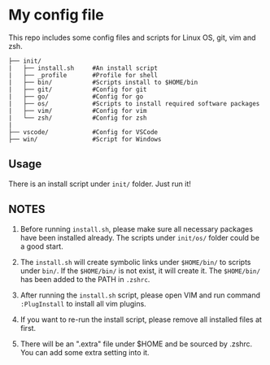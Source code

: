 # My config file

This repo includes some config files and scripts for Linux OS, git, vim and zsh.

    ├── init/
    |   ├── install.sh     #An install script
    |   ├── _profile       #Profile for shell
    |   ├── bin/           #Scripts install to $HOME/bin
    |   ├── git/           #Config for git
    |   ├── go/            #Config for go
    |   ├── os/            #Scripts to install required software packages
    |   ├── vim/           #Config for vim
    |   └── zsh/           #Config for zsh
    |
    ├── vscode/            #Config for VSCode
    ├── win/               #Script for Windows


## Usage

There is an install script under `init/` folder. Just run it!

## NOTES

1. Before running `install.sh`, please make sure all necessary packages have been
   installed already. The scripts under `init/os/` folder could be a good start.

2. The `install.sh` will create symbolic links under `$HOME/bin/` to scripts under `bin/`. If the
   `$HOME/bin/` is not exist, it will create it. The `$HOME/bin/` has been added to the PATH in
   `.zshrc`.

3. After running the `install.sh` script, please open VIM and run command
   `:PlugInstall` to install all vim plugins.

4. If you want to re-run the install script, please remove all installed files
   at first.

5. There will be an ".extra" file under $HOME and be sourced by .zshrc. You can add some extra
   setting into it.
